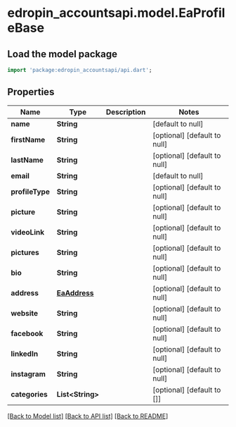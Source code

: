 # edropin_accountsapi.model.EaProfileBase

## Load the model package
```dart
import 'package:edropin_accountsapi/api.dart';
```

## Properties
Name | Type | Description | Notes
------------ | ------------- | ------------- | -------------
**name** | **String** |  | [default to null]
**firstName** | **String** |  | [optional] [default to null]
**lastName** | **String** |  | [optional] [default to null]
**email** | **String** |  | [default to null]
**profileType** | **String** |  | [optional] [default to null]
**picture** | **String** |  | [optional] [default to null]
**videoLink** | **String** |  | [optional] [default to null]
**pictures** | **String** |  | [optional] [default to null]
**bio** | **String** |  | [optional] [default to null]
**address** | [**EaAddress**](EaAddress.md) |  | [optional] [default to null]
**website** | **String** |  | [optional] [default to null]
**facebook** | **String** |  | [optional] [default to null]
**linkedIn** | **String** |  | [optional] [default to null]
**instagram** | **String** |  | [optional] [default to null]
**categories** | **List&lt;String&gt;** |  | [optional] [default to []]

[[Back to Model list]](../README.md#documentation-for-models) [[Back to API list]](../README.md#documentation-for-api-endpoints) [[Back to README]](../README.md)


